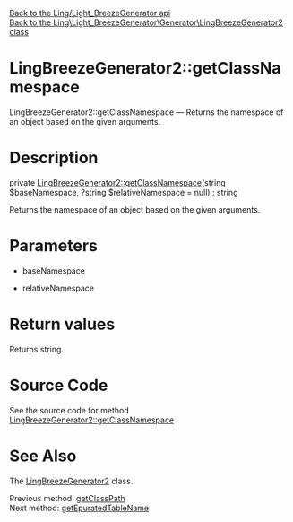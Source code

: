 [Back to the Ling/Light_BreezeGenerator api](https://github.com/lingtalfi/Light_BreezeGenerator/blob/master/doc/api/Ling/Light_BreezeGenerator.md)<br>
[Back to the Ling\Light_BreezeGenerator\Generator\LingBreezeGenerator2 class](https://github.com/lingtalfi/Light_BreezeGenerator/blob/master/doc/api/Ling/Light_BreezeGenerator/Generator/LingBreezeGenerator2.md)


LingBreezeGenerator2::getClassNamespace
================



LingBreezeGenerator2::getClassNamespace — Returns the namespace of an object based on the given arguments.




Description
================


private [LingBreezeGenerator2::getClassNamespace](https://github.com/lingtalfi/Light_BreezeGenerator/blob/master/doc/api/Ling/Light_BreezeGenerator/Generator/LingBreezeGenerator2/getClassNamespace.md)(string $baseNamespace, ?string $relativeNamespace = null) : string




Returns the namespace of an object based on the given arguments.




Parameters
================


- baseNamespace

    

- relativeNamespace

    


Return values
================

Returns string.








Source Code
===========
See the source code for method [LingBreezeGenerator2::getClassNamespace](https://github.com/lingtalfi/Light_BreezeGenerator/blob/master/Generator/LingBreezeGenerator2.php#L2628-L2635)


See Also
================

The [LingBreezeGenerator2](https://github.com/lingtalfi/Light_BreezeGenerator/blob/master/doc/api/Ling/Light_BreezeGenerator/Generator/LingBreezeGenerator2.md) class.

Previous method: [getClassPath](https://github.com/lingtalfi/Light_BreezeGenerator/blob/master/doc/api/Ling/Light_BreezeGenerator/Generator/LingBreezeGenerator2/getClassPath.md)<br>Next method: [getEpuratedTableName](https://github.com/lingtalfi/Light_BreezeGenerator/blob/master/doc/api/Ling/Light_BreezeGenerator/Generator/LingBreezeGenerator2/getEpuratedTableName.md)<br>

